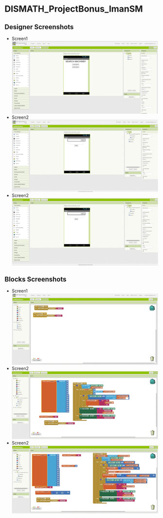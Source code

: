 # DISMATH_ProjectBonus_ImanSM

## Designer Screenshots
* Screen1
![ScreenShot](SS1.jpg)
* Screen2
![ScreenShot](SS2.jpg)
* Screen2
![ScreenShot](SS3.jpg)

## Blocks Screenshots
* Screen1
![ScreenShot](SS1X.jpg)
* Screen2
![ScreenShot](SS2X.jpg)
* Screen2
![ScreenShot](SS3X.jpg)
